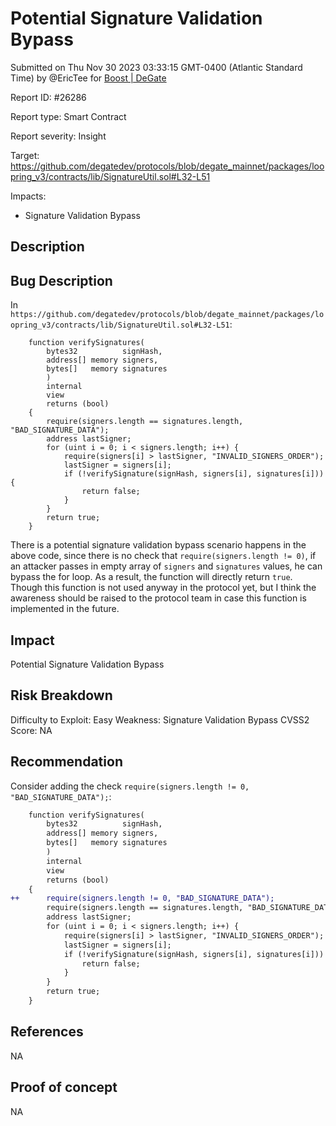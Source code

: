
# Potential Signature Validation Bypass

Submitted on Thu Nov 30 2023 03:33:15 GMT-0400 (Atlantic Standard Time) by @EricTee for [Boost | DeGate](https://immunefi.com/bounty/boosteddegatebugbounty/)

Report ID: #26286

Report type: Smart Contract

Report severity: Insight

Target: https://github.com/degatedev/protocols/blob/degate_mainnet/packages/loopring_v3/contracts/lib/SignatureUtil.sol#L32-L51

Impacts:
- Signature Validation Bypass

## Description
## Bug Description
In `https://github.com/degatedev/protocols/blob/degate_mainnet/packages/loopring_v3/contracts/lib/SignatureUtil.sol#L32-L51`:

```
    function verifySignatures(
        bytes32          signHash,
        address[] memory signers,
        bytes[]   memory signatures
        )
        internal
        view
        returns (bool)
    {
        require(signers.length == signatures.length, "BAD_SIGNATURE_DATA");
        address lastSigner;
        for (uint i = 0; i < signers.length; i++) {
            require(signers[i] > lastSigner, "INVALID_SIGNERS_ORDER");
            lastSigner = signers[i];
            if (!verifySignature(signHash, signers[i], signatures[i])) {
                return false;
            }
        }
        return true;
    }
```
There is a potential signature validation bypass scenario happens in the above code, since there is no check that `require(signers.length != 0)`,  if an attacker passes in empty array of  `signers` and `signatures` values, he can bypass the for loop. As a result, the function will directly return `true`. Though this function is not used anyway in the protocol yet, but I think the awareness should be raised to the protocol team in case this function is implemented in the future.

## Impact
Potential Signature Validation Bypass

## Risk Breakdown
Difficulty to Exploit: Easy
Weakness: Signature Validation Bypass
CVSS2 Score: NA

## Recommendation
Consider adding the check `require(signers.length != 0, "BAD_SIGNATURE_DATA");`:
```diff
    function verifySignatures(
        bytes32          signHash,
        address[] memory signers,
        bytes[]   memory signatures
        )
        internal
        view
        returns (bool)
    {
++      require(signers.length != 0, "BAD_SIGNATURE_DATA");
        require(signers.length == signatures.length, "BAD_SIGNATURE_DATA");
        address lastSigner;
        for (uint i = 0; i < signers.length; i++) {
            require(signers[i] > lastSigner, "INVALID_SIGNERS_ORDER");
            lastSigner = signers[i];
            if (!verifySignature(signHash, signers[i], signatures[i])) {
                return false;
            }
        }
        return true;
    }
```

## References
NA
        
## Proof of concept
NA